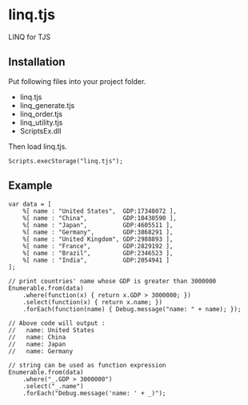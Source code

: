 # linq.tjs

LINQ for TJS

## Installation
Put following files into your project folder.
* linq.tjs
* linq_generate.tjs
* linq_order.tjs
* linq_utility.tjs
* ScriptsEx.dll

Then load linq.tjs.
```
Scripts.execStorage("linq.tjs");
```

## Example
```
var data = [
    %[ name : "United States",  GDP:17348072 ],
    %[ name : "China",          GDP:10430590 ],
    %[ name : "Japan",          GDP:4605511 ],
    %[ name : "Germany",        GDP:3868291 ],
    %[ name : "United Kingdom", GDP:2988893 ],
    %[ name : "France",         GDP:2829192 ],
    %[ name : "Brazil",         GDP:2346523 ],
    %[ name : "India",          GDP:2054941 ]
];

// print countries' name whose GDP is greater than 3000000
Enumerable.from(data)
    .where(function(x) { return x.GDP > 3000000; })
    .select(function(x) { return x.name; })
    .forEach(function(name) { Debug.message("name: " + name); });

// Above code will output :
//   name: United States
//   name: China
//   name: Japan
//   name: Germany

// string can be used as function expression
Enumerable.from(data)
    .where("_.GDP > 3000000")
    .select("_.name")
    .forEach("Debug.message('name: ' + _)");
```
